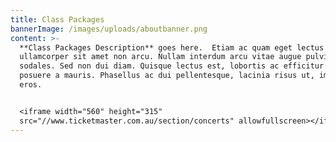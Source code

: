 ```yaml
---
title: Class Packages
bannerImage: /images/uploads/aboutbanner.png
content: >-
  **Class Packages Description** goes here.  Etiam ac quam eget lectus venenatis
  ullamcorper sit amet non arcu. Nullam interdum arcu vitae augue pulvinar
  sodales. Sed non dui diam. Quisque lectus est, lobortis ac efficitur vitae,
  posuere a mauris. Phasellus ac dui pellentesque, lacinia risus ut, imperdiet
  eros.


  <iframe width="560" height="315"
  src="//www.ticketmaster.com.au/section/concerts" allowfullscreen></iframe>
---
```


